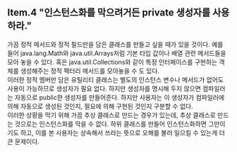 ## Item.4 "인스턴스화를 막으려거든 private 생성자를 사용하라."
가끔 정적 메서드와 정적 필드만을 담은 클래스를 만들고 싶을 때가 있을 것이다. 예를 들어 java.lang.Math와 java.util.Arrays처럼 
기본 타입 값이나 배열 관련 메서드들을 모아 놓을 수 있다. 혹은 java.util.Collections와 같이 특정 인터페이스를 구현하는 객체를 생성해주는
정적 팩터리 메서드를 모아놓을 수 도 있다.<br>
이러한 정적 멤버만 담은 유틸리티 클래스는 별도의 인스턴스 변수나 메서드가 없어도 사용이 가능하므로 생성자가 필요 없다. 
하지만 생성자를 명시해 두지 않으면 컴파일러는 자동으로 public한 생성자를 만들어준다.
하지만 사용자는 이 생성자가 컴파일러에 의해 자동으로 생성된 것인지, 필요에 의해 구현된 것인지 구분할 수 없다. <br>
이러한 상황을 막기 위해 가끔 추상 클래스로 만드는 경우가 있는데, 추상 클래스로 만드는 것으로는 인스턴스화를 막을 수 없다.
하위 클래스를 만들어 인스턴스화하면 그만이기도 하고, 이를 본 사용자는 상속해서 쓰라는 뜻으로 오해를 불러 일으킬 수 있는게 더 큰 문제이다.
